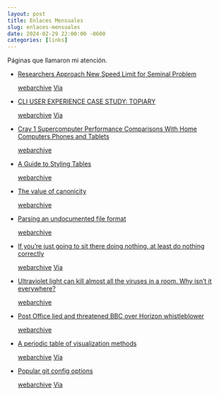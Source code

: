 ```yaml
---
layout: post
title: Enlaces Mensuales
slug: enlaces-mensuales
date: 2024-02-29 22:00:00 -0600
categories: [links]
---
```


Páginas que llamaron mi atención.

+ [Researchers Approach New Speed Limit for Seminal Problem](https://www.quantamagazine.org/researchers-approach-new-speed-limit-for-seminal-problem-20240129/)

  <div class="btn-group mb-3" role="group">
    <a class="btn btn-outline-dark btn-sm" target="_blank" href="https://web.archive.org/web/20240226042914/https://www.quantamagazine.org/researchers-approach-new-speed-limit-for-seminal-problem-20240129/"><i class="fa-solid fa-box"></i> webarchive</a>
    <a class="btn btn-outline-dark btn-sm" target="_blank" href="https://news.ycombinator.com/item?id=39185198"><i class="fa-solid fa-newspaper"></i> Vía</a>
  </div>

+ [CLI USER EXPERIENCE CASE STUDY: TOPIARY](https://www.tweag.io/blog/2023-10-05-cli-ux-in-topiary/)

  <div class="btn-group mb-3" role="group">
    <a class="btn btn-outline-dark btn-sm" target="_blank" href="https://web.archive.org/web/20240226043243/https://www.tweag.io/blog/2023-10-05-cli-ux-in-topiary/"><i class="fa-solid fa-box"></i> webarchive</a>
    <a class="btn btn-outline-dark btn-sm" target="_blank" href="https://news.ycombinator.com/item?id=38966601"><i class="fa-solid fa-newspaper"></i> Vía</a>
  </div>

+ [Cray 1 Supercomputer Performance Comparisons With Home Computers Phones and Tablets](http://www.roylongbottom.org.uk/Cray%201%20Supercomputer%20Performance%20Comparisons%20With%20Home%20Computers%20Phones%20and%20Tablets.htm)

  <div class="btn-group mb-3" role="group">
    <a class="btn btn-outline-dark btn-sm" target="_blank" href="https://web.archive.org/web/20240226043516/http://www.roylongbottom.org.uk/Cray%201%20Supercomputer%20Performance%20Comparisons%20With%20Home%20Computers%20Phones%20and%20Tablets.htm"><i class="fa-solid fa-box"></i> webarchive</a>
  </div>

+ [A Guide to Styling Tables](https://dev.to/madsstoumann/a-guide-to-styling-tables-28d2)

  <div class="btn-group mb-3" role="group">
    <a class="btn btn-outline-dark btn-sm" target="_blank" href="https://web.archive.org/web/20240226044033/https://dev.to/madsstoumann/a-guide-to-styling-tables-28d2"><i class="fa-solid fa-box"></i> webarchive</a>
  </div>

+ [The value of canonicity](https://building.nubank.com.br/the-value-of-canonicity/)

  <div class="btn-group mb-3" role="group">
    <a class="btn btn-outline-dark btn-sm" target="_blank" href="https://web.archive.org/web/20240226044401/https://building.nubank.com.br/the-value-of-canonicity/"><i class="fa-solid fa-box"></i> webarchive</a>
  </div>

+ [Parsing an undocumented file format](https://blog.vivekpanyam.com/parsing-an-undocumented-file-format)

  <div class="btn-group mb-3" role="group">
    <a class="btn btn-outline-dark btn-sm" target="_blank" href="https://web.archive.org/web/20240226044609/https://blog.vivekpanyam.com/parsing-an-undocumented-file-format"><i class="fa-solid fa-box"></i> webarchive</a>
  </div>

+ [If you’re just going to sit there doing nothing, at least do nothing correctly](https://devblogs.microsoft.com/oldnewthing/20240216-00/?p=109409)

  <div class="btn-group mb-3" role="group">
    <a class="btn btn-outline-dark btn-sm" target="_blank" href="https://web.archive.org/web/20240226044951/https://devblogs.microsoft.com/oldnewthing/20240216-00/?p=109409"><i class="fa-solid fa-box"></i> webarchive</a>
    <a class="btn btn-outline-dark btn-sm" target="_blank" href="https://news.ycombinator.com/item?id=39401598"><i class="fa-solid fa-newspaper"></i> Vía</a>
  </div>

+ [Ultraviolet light can kill almost all the viruses in a room. Why isn’t it everywhere?](https://www.vox.com/the-highlight/23972651/ultraviolet-disinfection-germicide-far-uv)

  <div class="btn-group mb-3" role="group">
    <a class="btn btn-outline-dark btn-sm" target="_blank" href="https://web.archive.org/web/20240226045506/https://www.vox.com/the-highlight/23972651/ultraviolet-disinfection-germicide-far-uv"><i class="fa-solid fa-box"></i> webarchive</a>
  </div>

+ [Post Office lied and threatened BBC over Horizon whistleblower](https://www.bbc.com/news/uk-67884743)

  <div class="btn-group mb-3" role="group">
    <a class="btn btn-outline-dark btn-sm" target="_blank" href="https://web.archive.org/web/20240226045620/https://www.bbc.com/news/uk-67884743"><i class="fa-solid fa-box"></i> webarchive</a>
  </div>

+ [A periodic table of visualization methods](https://www.visual-literacy.org/periodic_table/periodic_table.html)

  <div class="btn-group mb-3" role="group">
    <a class="btn btn-outline-dark btn-sm" target="_blank" href="https://web.archive.org/web/20240226050503/https://www.visual-literacy.org/periodic_table/periodic_table.html"><i class="fa-solid fa-box"></i> webarchive</a>
    <a class="btn btn-outline-dark btn-sm" target="_blank" href="https://news.ycombinator.com/item?id=38998257"><i class="fa-solid fa-newspaper"></i> Vía</a>
  </div>

+ [Popular git config options](https://jvns.ca/blog/2024/02/16/popular-git-config-options/)

  <div class="btn-group mb-3" role="group">
    <a class="btn btn-outline-dark btn-sm" target="_blank" href="https://web.archive.org/web/20240226050716/https://jvns.ca/blog/2024/02/16/popular-git-config-options/"><i class="fa-solid fa-box"></i> webarchive</a>
    <a class="btn btn-outline-dark btn-sm" target="_blank" href="https://news.ycombinator.com/item?id=39400352"><i class="fa-solid fa-newspaper"></i> Vía</a>
  </div>
